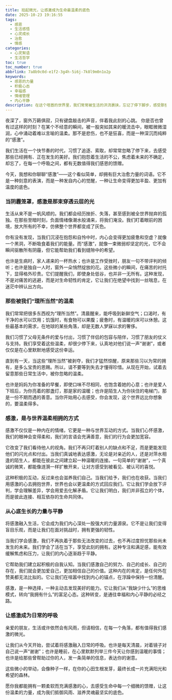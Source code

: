 ```yaml
---
title: 拾起微光，让感激成为生命最温柔的底色
date: 2025-10-23 19:16:55
tags:
  - 感恩
  - 生活感悟
  - 心灵成长
  - 治愈
  - 情感
categories:
  - 心灵絮语
  - 生活哲学
toc: true
toc_number: true
abbrlink: 7a8b9c0d-e1f2-3g4h-5i6j-7k8l9m0n1o2p
keywords:
  - 感恩的力量
  - 积极心态
  - 幸福感
  - 情绪管理
  - 内心平静
description: 在这个喧嚣的世界里，我们常常被生活的洪流裹挟，忘记了停下脚步，感受那些细微却深刻的馈赠。这篇文章，想与你一同探寻“感激”的真谛，它不仅仅是一种情绪，更是一种选择，一种让生命充满温暖与力量的生活态度。当我们学会用心去发现、去珍视，那些看似平凡的瞬间，都将闪耀着不一样的光芒，成为我们抵御风雨、滋养内心的源泉。
---
```


夜深了，窗外万籁俱寂，只有键盘敲击的声音，伴着我此刻的心跳。
你是否也曾有过这样的时刻？在某个不经意的瞬间，被一股突如其来的暖流击中，眼眶微微湿润，心中涌动着难以言喻的温柔。那不是悲伤，也不是狂喜，而是一种深沉而纯粹的“感激”。

我们生活在一个快节奏的时代，习惯了追逐、索取，却常常忽略了停下来，去感受那些已经拥有、正在发生的美好。我们抱怨着生活的不公，焦虑着未来的不确定，却忘了，在每一个呼吸之间，都有无数值得我们感恩的馈赠。

今天，我想和你聊聊“感激”——这个看似简单，却拥有巨大治愈力量的词语。它不是一种刻意的表演，而是一种发自内心的觉醒，一种让生命变得更加丰盈、更加有温度的底色。

### 当阴霾笼罩，感激是那束穿透云层的光

生活从来不是一帆风顺的。我们都会经历挫折、失落，甚至感到被全世界抛弃的孤独。在那些至暗时刻，负面情绪像潮水般涌来，将我们淹没。我们盯着眼前的困境，放大所有的不幸，仿佛整个世界都变成了灰色。

你有没有发现，当我们沉浸在抱怨和自怜中时，内心会变得更加疲惫和空虚？就像一个黑洞，不断吸食着我们的能量。而“感激”，就像一束微弱却坚定的光，它不会瞬间驱散所有阴霾，但它能帮助我们看到缝隙中的希望。

也许是生病时，家人递来的一杯热水；也许是工作受挫时，朋友一句不带评判的倾听；也许是独自一人时，窗外一朵悄然绽放的花。这些微小的瞬间，在痛苦的衬托下，显得格外珍贵。它们提醒我们，即使身处低谷，也并非一无所有。这种发现，不是对痛苦的逃避，而是对生命韧性的肯定，它让我们在绝望中找到一丝喘息，在迷茫中辨认出方向。

### 那些被我们“理所当然”的温柔

我们常常把很多东西视为“理所当然”。清晨醒来，能呼吸到新鲜空气；口渴时，有干净的水可以饮用；饥饿时，有食物可以果腹；疲惫时，有温暖的床可以休憩。这些最基本的需求，在地球的某些角落，却是无数人梦寐以求的奢侈。

我们习惯了父母无条件的爱与付出，习惯了伴侣的包容与陪伴，习惯了朋友的仗义与支持。我们享受着这些温柔，却很少停下来，认真地对他们说一声“谢谢”，或者仅仅是在心里默默地感受这份幸运。

直到有一天，当这些“理所当然”被剥夺，我们才猛然惊醒，原来那些习以为常的拥有，是多么宝贵的恩赐。所以，请不要等到失去才懂得珍惜。从现在开始，试着去留意那些日常生活中，被你忽略的温柔。

也许是妈妈为你准备的早餐，即使口味不尽相同，也饱含着她的心意；也许是爱人下班后，为你亮着的那盏灯，那是家的温暖；也许是陌生人为你扶住的电梯门，那是一份不期而遇的善意。当你开始用心去感受，你会发现，这个世界远比你想象的，要温柔得多。

### 感激，是与世界温柔相拥的方式

感激不仅仅是一种内在的情绪，它更是一种与世界互动的方式。当我们心怀感激，我们的眼神会变得柔和，我们的言语会充满善意，我们的行为会更加宽容。

它改变了我们看待他人的视角。我们不再只盯着别人的缺点和不足，而是更能发现他们的闪光点和付出。当我们真诚地表达感激，无论是对亲近的人，还是对萍水相逢的陌生人，都能在彼此之间建立起一种温暖的连接。一句简单的“谢谢”，一个真诚的微笑，都能像涟漪一样扩散开来，让对方感受到被看见、被认可的喜悦。

这种积极的互动，反过来也会滋养我们自己。当我们给予，我们也在收获。当我们用感激的心去拥抱世界，世界也会以更温柔的方式回应我们。它让我们学会放下评判，学会理解差异，学会用爱去化解矛盾。它让我们明白，我们并非孤立的个体，而是彼此连接、相互依存的生命共同体。

### 从心底生长的力量与平静

将感激融入生活，它会成为我们内心深处一股强大的力量源泉。它不是让我们变得盲目乐观，而是让我们在面对挑战时，拥有更强的韧性。

当我们学会感激，我们不再执着于那些无法改变的过去，也不再过度担忧那些尚未发生的未来。我们学会了活在当下，享受此刻的拥有。这种专注和满足感，能有效缓解焦虑和压力，让我们的内心逐渐趋于平静。

它帮助我们建立起积极的自我认知。当我们感激自己的努力、自己的成长、自己的存在，我们就会更加爱自己，更加相信自己的价值。这种内在的肯定，是任何外在赞美都无法比拟的。它让我们在喧嚣中找到内心的锚点，在浮躁中保持一份清醒。

感激，是一种选择，一种主动去发现美好的能力。它让我们从“我缺少什么”的思维模式，转向“我拥有什么”的富足心态。这种转变，是通往幸福和内心平静的必经之路。

### 让感激成为日常的呼吸

亲爱的朋友，生活或许依然会有风雨，但请相信，在每一个角落，都有值得我们感激的微光。

让我们从今天开始，尝试着将感激融入日常的呼吸。也许是每天清晨，对着镜子对自己说一声“谢谢”；也许是睡前，在心里默默列举三件今天让你感到温暖的事情；也许是给那些曾帮助过你的人，发一条简单的信息，表达你的谢意。

这些微小的举动，会像种子一样，在你的心田生根发芽，最终长成一片充满阳光和希望的森林。

愿你我都能拥有一颗柔软而充满感激的心，去感受生命中每一个细微的馈赠，让这份温柔的力量，成为我们抵御风雨、滋养灵魂最坚实的底色。